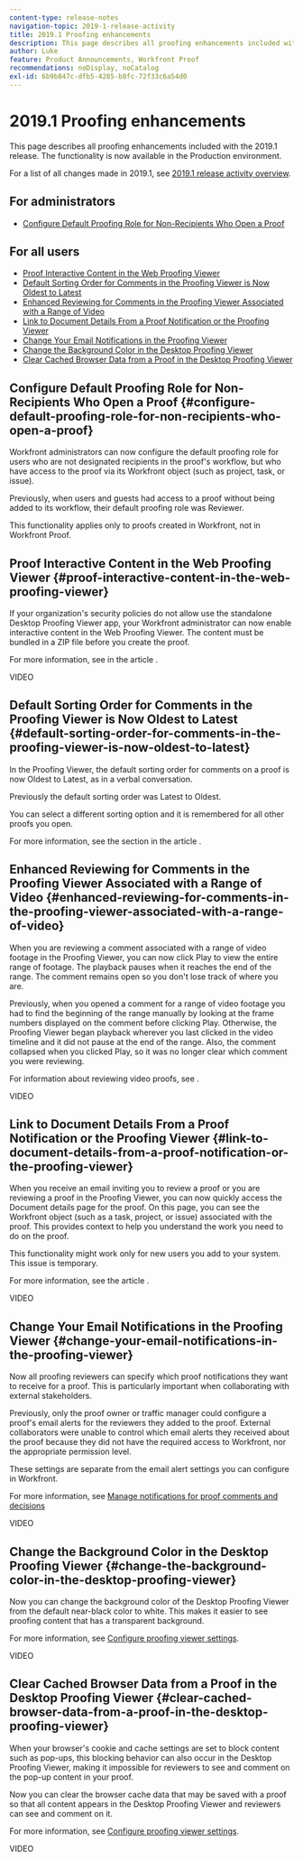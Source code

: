 ```yaml
---
content-type: release-notes
navigation-topic: 2019-1-release-activity
title: 2019.1 Proofing enhancements
description: This page describes all proofing enhancements included with the 2019.1 release. The functionality is now available in the Production environment.
author: Luke
feature: Product Announcements, Workfront Proof
recommendations: noDisplay, noCatalog
exl-id: 6b9b847c-dfb5-4285-b8fc-72f33c6a54d0
---
```

# 2019.1 Proofing enhancements

This page describes all proofing enhancements included with the 2019.1 release. The functionality is now available in the Production environment.

For a list of all changes made in 2019.1, see [2019.1 release activity overview](../../../../product-announcements/product-releases/quarterly-release-archive/2019.1-release-activity/2019.1-release-activity-overview.md).

## For administrators

* [Configure Default Proofing Role for Non-Recipients Who Open a Proof](#configure-default-proofing-role-for-non-recipients-who-open-a-proof)

## For all users

* [Proof Interactive Content in the Web Proofing Viewer](#proof-interactive-content-in-the-web-proofing-viewer) 
* [Default Sorting Order for Comments in the Proofing Viewer is Now Oldest to Latest](#default-sorting-order-for-comments-in-the-proofing-viewer-is-now-oldest-to-latest)
* [Enhanced Reviewing for Comments in the Proofing Viewer Associated with a Range of Video](#enhanced-reviewing-for-comments-in-the-proofing-viewer-associated-with-a-range-of-video) 
* [Link to Document Details From a Proof Notification or the Proofing Viewer](#link-to-document-details-from-a-proof-notification-or-the-proofing-viewer) 
* [Change Your Email Notifications in the Proofing Viewer](#change-your-email-notifications-in-the-proofing-viewer) 
* [Change the Background Color in the Desktop Proofing Viewer](#change-the-background-color-in-the-desktop-proofing-viewer)
* [Clear Cached Browser Data from a Proof in the Desktop Proofing Viewer](#clear-cached-browser-data-from-a-proof-in-the-desktop-proofing-viewer)

## Configure Default Proofing Role for Non-Recipients Who Open a Proof {#configure-default-proofing-role-for-non-recipients-who-open-a-proof}

Workfront administrators can now configure the default proofing role for users who are not designated recipients in the proof's workflow, but who have access to the proof via its Workfront object (such as project, task, or issue).

Previously, when users and guests had access to a proof without being added to its workflow, their default proofing role was Reviewer.

This functionality applies only to proofs created in Workfront, not in Workfront Proof.

## Proof Interactive Content in the Web Proofing Viewer {#proof-interactive-content-in-the-web-proofing-viewer}

If your organization's security policies do not allow use the standalone Desktop Proofing Viewer app, your Workfront administrator can now enable interactive content in the Web Proofing Viewer. The content must be bundled in a ZIP file before you create the proof.

For more information, see in the article .

VIDEO

## Default Sorting Order for Comments in the Proofing Viewer is Now Oldest to Latest  {#default-sorting-order-for-comments-in-the-proofing-viewer-is-now-oldest-to-latest}

In the Proofing Viewer, the default sorting order for comments on a proof is now Oldest to Latest, as in a verbal conversation.

Previously the default sorting order was Latest to Oldest.

You can select a different sorting option and it is remembered for all other proofs you open.

For more information, see the section in the article .

## Enhanced Reviewing for Comments in the Proofing Viewer Associated with a Range of Video {#enhanced-reviewing-for-comments-in-the-proofing-viewer-associated-with-a-range-of-video}

When you are reviewing a comment associated with a range of video footage in the Proofing Viewer, you can now click Play to view the entire range of footage. The playback pauses when it reaches the end of the range. The comment remains open so you don't lose track of where you are.

Previously, when you opened a comment for a range of video footage you had to find the beginning of the range manually by looking at the frame numbers displayed on the comment before clicking Play. Otherwise, the Proofing Viewer began playback wherever you last clicked in the video timeline and it did not pause at the end of the range. Also, the comment collapsed when you clicked Play, so it was no longer clear which comment you were reviewing.

For information about reviewing video proofs, see .

VIDEO

## Link to Document Details From a Proof Notification or the Proofing Viewer {#link-to-document-details-from-a-proof-notification-or-the-proofing-viewer}

When you receive an email inviting you to review a proof or you are reviewing a proof in the Proofing Viewer, you can now quickly access the Document details page for the proof. On this page, you can see the Workfront object (such as a task, project, or issue) associated with the proof. This provides context to help you understand the work you need to do on the proof.

This functionality might work only for new users you add to your system. This issue is temporary.

For more information, see the article .

VIDEO

## Change Your Email Notifications in the Proofing Viewer {#change-your-email-notifications-in-the-proofing-viewer}

Now all proofing reviewers can specify which proof notifications they want to receive for a proof. This is particularly important when collaborating with external stakeholders.

Previously, only the proof owner or traffic manager could configure a proof's email alerts for the reviewers they added to the proof. External collaborators were unable to control which email alerts they received about the proof because they did not have the required access to Workfront, nor the appropriate permission level.

These settings are separate from the email alert settings you can configure in Workfront.

For more information, see [Manage notifications for proof comments and decisions](../../../../review-and-approve-work/proofing/reviewing-proofs-within-workfront/manage-notifications-for-proof-comments.md)

VIDEO

## Change the Background Color in the Desktop Proofing Viewer {#change-the-background-color-in-the-desktop-proofing-viewer}

Now you can change the background color of the Desktop Proofing Viewer from the default near-black color to white. This makes it easier to see proofing content that has a transparent background.

For more information, see [Configure proofing viewer settings](../../../../review-and-approve-work/proofing/reviewing-proofs-within-workfront/configure-proofing-viewer-settings.md).

VIDEO

## Clear Cached Browser Data from a Proof in the Desktop Proofing Viewer {#clear-cached-browser-data-from-a-proof-in-the-desktop-proofing-viewer}

When your browser's cookie and cache settings are set to block content such as pop-ups, this blocking behavior can also occur in the Desktop Proofing Viewer, making it impossible for reviewers to see and comment on the pop-up content in your proof.

Now you can clear the browser cache data that may be saved with a proof so that all content appears in the Desktop Proofing Viewer and reviewers can see and comment on it.

For more information, see [Configure proofing viewer settings](../../../../review-and-approve-work/proofing/reviewing-proofs-within-workfront/configure-proofing-viewer-settings.md).

VIDEO
